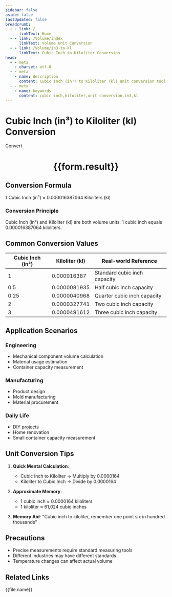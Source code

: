 ```yaml
---
sidebar: false
aside: false
lastUpdated: false
breadcrumb:
  - - link: /
      linkText: Home
  - - link: /Volume/index
      linkText: Volume Unit Conversion
  - - link: /Volume/in3-to-kl
      linkText: Cubic Inch to Kiloliter Conversion
head:
  - - meta
    - charset: utf-8
  - - meta
    - name: description
      content: Cubic Inch (in³) to Kiloliter (kl) unit conversion tool. 1 cubic inch equals 0.000016387064 kiloliters.
  - - meta
    - name: keywords
      content: cubic inch,kiloliter,unit conversion,in3,kl
---
```


# Cubic Inch (in³) to Kiloliter (kl) Conversion

<script setup>
import { onMounted, reactive, inject ,ref  } from 'vue'
import { NButton,NForm ,NFormItem,NInput,NInputNumber,NSelect,NCard,useMessage ,NGrid ,NGi } from 'naive-ui'
import { defineClientComponent } from 'vitepress'
import { Volume } from '../files';

const convert = inject('convert')
const formRef = ref(null);
const rules = {
  number:{
    required: true,
    type: 'number',
    trigger: "blur"
  }
}
const form = reactive({
  number:null,
  result:'',
  title:'Cubic Inch (in³) to Kiloliter (kl) Conversion'
})

const convertHandler = (e) => {
  e.preventDefault();
  formRef.value?.validate((errors)=>{
    if (!errors) {
      form.result = `${form.number} in³ = ${convert(form.number).from('in3').to('kl')} kl`
    }
  })
}
</script>

<n-form size="large" :model="form" ref='formRef' :rules="rules">
  <n-form-item label="Value" path="number">
    <n-input-number size="large" style="width:100%" :min="0" v-model:value="form.number" placeholder="Enter cubic inch value" />
  </n-form-item>
  <n-form-item>
    <n-button type="info" style="width:100%" @click="convertHandler">Convert</n-button>
  </n-form-item>
</n-form>
<n-card embedded :bordered="false" hoverable>
  <div style="text-align:center">
    <h1>{{form.result}}</h1>
  </div>
</n-card>

## Conversion Formula
1 Cubic Inch (in³) = 0.000016387064 Kiloliters (kl)

### Conversion Principle
Cubic Inch (in³) and Kiloliter (kl) are both volume units. 1 cubic inch equals 0.000016387064 kiloliters.

## Common Conversion Values
| Cubic Inch (in³) | Kiloliter (kl)   | Real-world Reference                 |
|-------------------|------------------|--------------------------------------|
| 1                 | 0.000016387      | Standard cubic inch capacity         |
| 0.5               | 0.0000081935     | Half cubic inch capacity             |
| 0.25              | 0.0000040968     | Quarter cubic inch capacity          |
| 2                 | 0.0000327741     | Two cubic inch capacity              |
| 3                 | 0.0000491612     | Three cubic inch capacity            |

## Application Scenarios
### Engineering
- Mechanical component volume calculation
- Material usage estimation
- Container capacity measurement

### Manufacturing
- Product design
- Mold manufacturing
- Material procurement

### Daily Life
- DIY projects
- Home renovation
- Small container capacity measurement

## Unit Conversion Tips
1. **Quick Mental Calculation**:
   - Cubic Inch to Kiloliter → Multiply by 0.0000164
   - Kiloliter to Cubic Inch → Divide by 0.0000164

2. **Approximate Memory**:
   - 1 cubic inch ≈ 0.0000164 kiloliters
   - 1 kiloliter ≈ 61,024 cubic inches

3. **Memory Aid**:
   "Cubic inch to kiloliter, remember one point six in hundred thousands"

## Precautions
- Precise measurements require standard measuring tools
- Different industries may have different standards
- Temperature changes can affect actual volume

## Related Links
<n-grid x-gap="12" :cols="2">
  <n-gi v-for="(file, index) in Volume" :key="index">
    <n-button
      text
      tag="a"
      :href="file.path"
      type="info"
    >
      {{file.name}}
    </n-button>
  </n-gi>
</n-grid>